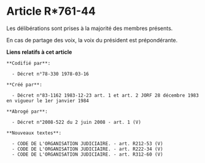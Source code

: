 # Article R*761-44

Les délibérations sont prises à la majorité des membres présents.

En cas de partage des voix, la voix du président est prépondérante.

**Liens relatifs à cet article**

	**Codifié par**:

	  - Décret n°78-330 1978-03-16

	**Créé par**:

	  - Décret n°83-1162 1983-12-23 art. 1 et art. 2 JORF 28 décembre 1983 en vigueur le 1er janvier 1984

	**Abrogé par**:

	  - Décret n°2008-522 du 2 juin 2008 - art. 1 (V)

	**Nouveaux textes**:

	  - CODE DE L'ORGANISATION JUDICIAIRE. - art. R212-53 (V)
	  - CODE DE L'ORGANISATION JUDICIAIRE. - art. R222-34 (V)
	  - CODE DE L'ORGANISATION JUDICIAIRE. - art. R312-60 (V)
